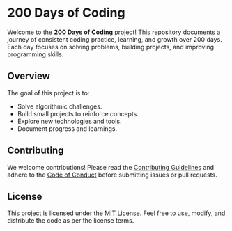 
# 200 Days of Coding

Welcome to the **200 Days of Coding** project! This repository documents a journey of consistent coding practice, learning, and growth over 200 days. Each day focuses on solving problems, building projects, and improving programming skills.

## Overview
The goal of this project is to:
- Solve algorithmic challenges.
- Build small projects to reinforce concepts.
- Explore new technologies and tools.
- Document progress and learnings.

## Contributing
We welcome contributions! Please read the [Contributing Guidelines](CONTRIBUTING.md) and adhere to the [Code of Conduct](CODE_OF_CONDUCT.md) before submitting issues or pull requests.

## License
This project is licensed under the [MIT License](LICENSE). Feel free to use, modify, and distribute the code as per the license terms.
